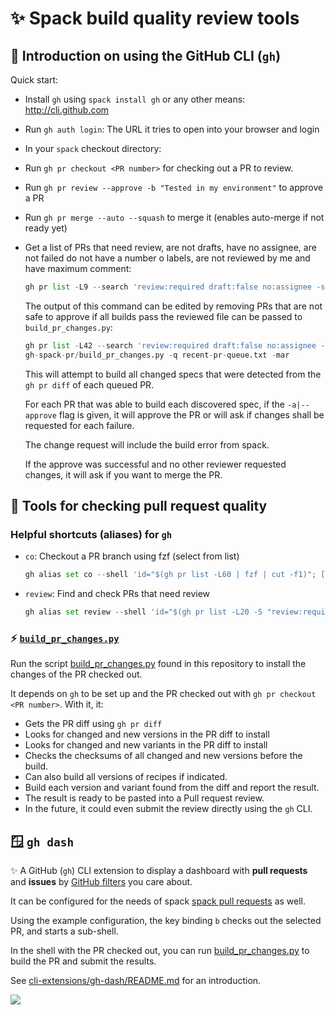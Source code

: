 # ✨ Spack build quality review tools

## 🌅 Introduction on using the GitHub CLI (`gh`)

Quick start:

- Install `gh` using `spack install gh` or any other means: <http://cli.github.com>
- Run `gh auth login`: The URL it tries to open into your browser and login
- In your `spack` checkout directory:
- Run `gh pr checkout <PR number>` for checking out a PR to review.
- Run `gh pr review --approve -b "Tested in my environment"` to approve a PR
- Run `gh pr merge --auto --squash` to merge it (enables auto-merge if not ready yet)
- Get a list of PRs that need review, are not drafts, have no assignee, are not failed
  do not have a number o labels, are not reviewed by me and have maximum comment:

  ```py
  gh pr list -L9 --search 'review:required draft:false no:assignee -status:failure -label:changes-requested -label:waiting-on-maintainer -label:waiting-on-dependency -label:question updated:>=2024-05-01' `
  ```

  The output of this command can be edited by removing PRs
  that are not safe to approve if all builds pass the reviewed
  file can be passed to `build_pr_changes.py`:

  ```py
  gh pr list -L42 --search 'review:required draft:false no:assignee -status:failure -label:changes-requested -label:waiting-on-maintainer -label:waiting-on-dependency -label:question updated:>=2024-05-01' >recent-pr-queue.txt
  gh-spack-pr/build_pr_changes.py -q recent-pr-queue.txt -mar
  ```

  This will attempt to build all changed specs that were detected
  from the `gh pr diff` of each queued PR.

  For each PR that was able to build each discovered spec,
  if the `-a|--approve` flag is given, it will approve the PR
  or will ask if changes shall be requested for each failure.

  The change request will include the build error from spack.

  If the approve was successful and no other reviewer requested
  changes, it will ask if you want to merge the PR.

## 📝 Tools for checking pull request quality

### Helpful shortcuts (aliases) for `gh`

- `co`: Checkout a PR branch using fzf (select from list)

  ```py
  gh alias set co --shell 'id="$(gh pr list -L60 | fzf | cut -f1)"; [ -n "$id" ] && gh pr checkout "$id"'
  ```

- `review`: Find and check PRs that need review

  ```py
  gh alias set review --shell 'id="$(gh pr list -L20 -S "review:required draft:false no:assignee -status:failure -label:changes-requested -label:waiting-on-maintainer -label:waiting-on-dependency"|fzf|cut -f1)"; [ -n "$id" ] && gh pr checkout $id && gh pr view -c && gh pr diff'
  ```

### ⚡️ [`build_pr_changes.py`](build_pr_changes.py)

Run the script
[build_pr_changes.py](build_pr_changes.py)
found in this repository to install the changes of the PR checked out.

It depends on `gh` to be set up and the PR checked out with `gh pr checkout <PR number>`.
With it, it:

- Gets the PR diff using `gh pr diff`
- Looks for changed and new versions in the PR diff to install
- Looks for changed and new variants in the PR diff to install
- Checks the checksums of all changed and new versions before the build.
- Can also build all versions of recipes if indicated.
- Build each version and variant found from the diff and report the result.
- The result is ready to be pasted into a Pull request review.
- In the future, it could even submit the review directly using the `gh` CLI.

## 🪟 `gh dash`

✨ A GitHub (`gh`) CLI extension to display a dashboard with
**pull requests** and **issues** by
[GitHub filters](https://docs.github.com/en/search-github/searching-on-github/searching-issues-and-pull-requests)
you care about.

It can be configured for the needs of spack
[spack pull requests](https://github.com/spack/spack/pulls) as well.

Using the example configuration, the key binding `b` checks out the
selected PR, and starts a sub-shell.

In the shell with the PR checked out, you can run
[build_pr_changes.py](build_pr_changes.py) to build the PR and submit the results.

See [cli-extensions/gh-dash/README.md](cli-extensions/gh-dash/README.md) for an introduction.

<img src="https://user-images.githubusercontent.com/6196971/198704107-6775a0ba-669d-418b-9ae9-59228aaa84d1.gif">
